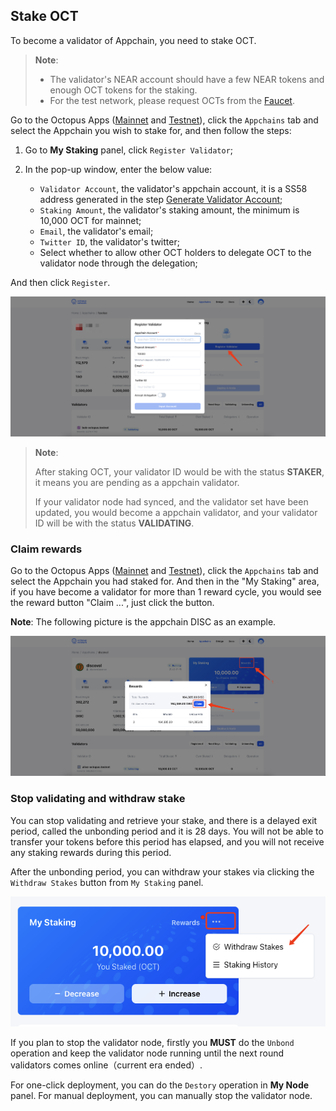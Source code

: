 ## Stake OCT

To become a validator of Appchain, you need to stake OCT.

> **Note**: 
>
> * The validator's NEAR account should have a few NEAR tokens and enough OCT tokens for the staking.
> * For the test network, please request OCTs from the [Faucet](https://faucet.testnet.oct.network/).

Go to the Octopus Apps ([Mainnet](https://mainnet.oct.network) and [Testnet](https://testnet.oct.network)), click the `Appchains` tab and select the Appchain you wish to stake for, and then follow the steps:

1. Go to **My Staking** panel, click `Register Validator`;

2. In the pop-up window, enter the below value:
    * `Validator Account`, the validator's appchain account, it is a SS58 address generated in the step [Generate Validator Account](./validator-generate-keys.md);
    * `Staking Amount`, the validator's staking amount, the minimum is 10,000 OCT for mainnet;
    * `Email`, the validator's email;
    * `Twitter ID`, the validator's twitter;
    * Select whether to allow other OCT holders to delegate OCT to the validator node through the delegation;
 
And then click `Register`. 

![stake](../maintain/validator_stake.jpg)

> **Note**: 
>
> After staking OCT,  your validator ID would be with the status **STAKER**, it means you are pending as a appchain validator. 
>
> If your validator node had synced, and the validator set have been updated,  you would become a appchain validator, and your validator ID will be with the status **VALIDATING**.

### Claim rewards

Go to the Octopus Apps ([Mainnet](https://mainnet.oct.network) and [Testnet](https://testnet.oct.network)), click the `Appchains` tab and select the Appchain you had staked for. And then in the "My Staking" area, if you have become a validator for more than 1 reward cycle, you would see the reward button "Claim ...", just click the button.

**Note**: The following picture is the appchain DISC as an example.

![claim](../maintain/validator_claim_rewards.jpg)

### Stop validating and withdraw stake

You can stop validating and retrieve your stake, and there is a delayed exit period, called the unbonding period and it is 28 days. You will not be able to transfer your tokens before this period has elapsed, and you will not receive any staking rewards during this period.

After the unbonding period, you can withdraw your stakes via clicking the `Withdraw Stakes` button from `My Staking` panel.

![withdraw stakes](../maintain/withdraw_stakes.jpg)

If you plan to stop the validator node, firstly you **MUST** do the `Unbond` operation and keep the validator node running until the next round validators comes online（current era ended）.

For one-click deployment, you can do the `Destory` operation in **My Node** panel. For manual deployment, you can manually stop the validator node.